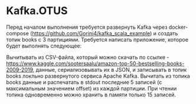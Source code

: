 # Kafka.OTUS

Перед началом выполнения требуется развернуть Kafka через docker-compose (https://github.com/Gorini4/kafka_scala_example) и создать топик books с 3 партициями.
Требуется написать приложение, которое будет выполнять следующее:

Вычитывать из CSV-файла, который можно скачать по ссылке - https://www.kaggle.com/sootersaalu/amazon-top-50-bestselling-books-2009-2019, данные, сериализовывать их в JSON, и записывать в топик books локльно развернутого сервиса Apache Kafka.
Вычитать из топика books данные и распечатать в stdout последние 5 записей (c максимальным значением offset) из каждой партиции. При чтении топика одновременно можно хранить в памяти только 15 записей.
